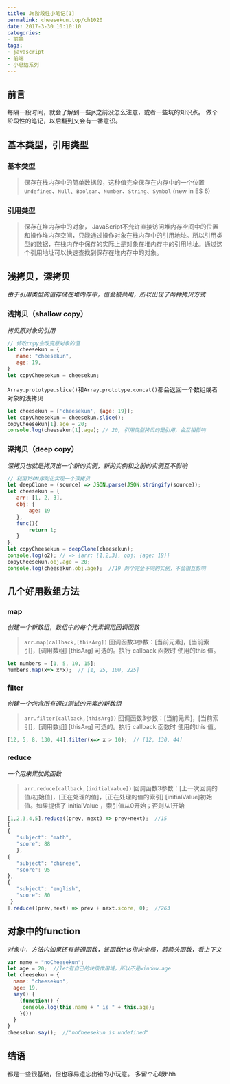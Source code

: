 ```yaml
---
title: Js阶段性小笔记[1]
permalink: cheesekun.top/ch1020
date: 2017-3-30 10:10:10
categories:
- 前端
tags:
- javascript
- 前端
- 小总结系列
---
```


## 前言
每隔一段时间，就会了解到一些js之前没怎么注意，或者一些坑的知识点。
做个阶段性的笔记，以后翻到又会有一番意识。

## 基本类型，引用类型
### 基本类型
 > 保存在栈内存中的简单数据段，这种值完全保存在内存中的一个位置
 > `Undefined`、`Null`、`Boolean`、`Number`、`String`、`Symbol` (new in ES 6)

### 引用类型
 > 保存在堆内存中的对象，
 > JavaScript不允许直接访问堆内存空间中的位置和操作堆内存空间，只能通过操作对象在栈内存中的引用地址。所以引用类型的数据，在栈内存中保存的实际上是对象在堆内存中的引用地址。通过这个引用地址可以快速查找到保存在堆内存中的对象。

## 浅拷贝，深拷贝
*由于引用类型的值存储在堆内存中，值会被共用，所以出现了两种拷贝方式*
### 浅拷贝（shallow copy）
*拷贝原对象的引用*
  
 ```javascript
// 修改copy会改变原对象的值
let cheesekun = {
	name: "cheesekun", 
	age: 19,
}
let copyCheesekun = cheesekun;
 ```
`Array.prototype.slice()`和`Array.prototype.concat()`都会返回一个数组或者对象的浅拷贝
 ```javascript
let cheesekun = ['cheesekun', {age: 19}];
let copyCheesekun = cheesekun.slice(); 
copyCheesekun[1].age = 20;
console.log(cheesekun[1].age); // 20, 引用类型拷贝的是引用，会互相影响
 ```
### 深拷贝（deep copy）
*深拷贝也就是拷贝出一个新的实例，新的实例和之前的实例互不影响*
  
 ```javascript
// 利用JSON序列化实现一个深拷贝
let deepClone = (source) => JSON.parse(JSON.stringify(source));
let cheesekun = {
	arr: [1, 2, 3],
	obj: {
    	age: 19
	},
	func(){
    	return 1;
	}
};
let copyCheesekun = deepClone(cheesekun);
console.log(o2); // => {arr: [1,2,3], obj: {age: 19}}
copyCheesekun.obj.age = 20;
console.log(cheesekun.obj.age);  //19 两个完全不同的实例，不会相互影响
 ```

## 几个好用数组方法
### map
*创建一个新数组，数组中的每个元素调用回调函数*
 > `arr.map(callback,[thisArg])`
 > 回调函数3参数：[当前元素]，[当前索引]，[调用数组]
 > [thisArg] 可选的。执行 callback 函数时 使用的this 值。
 
 ```javascript
let numbers = [1, 5, 10, 15];
numbers.map(x=> x*x);  // [1, 25, 100, 225]
 ```
### filter
*创建一个包含所有通过测试的元素的新数组*
 > `arr.filter(callback,[thisArg])`
 > 回调函数3参数：[当前元素]，[当前索引]，[调用数组]
 > [thisArg] 可选的。执行 callback 函数时 使用的this 值。
 
 ```javascript
[12, 5, 8, 130, 44].filter(x=> x > 10);  // [12, 130, 44]
 ```
### reduce
*一个用来累加的函数*
 > `arr.reduce(callback,[initialValue])`
 > 回调函数3参数：[上一次回调的值/初始值]，[正在处理的值]，[正在处理的值的索引]
 > [initialValue]初始值。如果提供了 initialValue ，索引值从0开始；否则从1开始
 
 ```javascript
[1,2,3,4,5].reduce((prev, next) => prev+next);  //15
[
 {
	"subject": "math",
	"score": 88
	},
 {
	"subject": "chinese",
	"score": 95
 },
 {
	"subject": "english",
	"score": 80
  }
].reduce((prev,next) => prev + next.score, 0);  //263
 ```

## 对象中的function
*对象中，方法内如果还有普通函数，该函数this指向全局，若箭头函数，看上下文*
```javascript
var name = "noCheesekun";
let age = 20;  //let有自己的块级作用域，所以不是window.age
let cheesekun = {
  name: "cheesekun",
  age: 19,
  say() {
    (function() {
     console.log(this.name + " is " + this.age); 
    }())
  }
}
cheesekun.say();  //"noCheesekun is undefined"
```

## 结语
都是一些很基础，但也容易遗忘出错的小玩意。
多留个心眼hhh